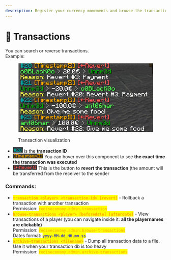 ```yaml
---
description: Register your currency movements and browse the transaction chain
---
```


# 📜 Transactions

You can search or reverse transactions.\
Example:

<figure><img src="../.gitbook/assets/image (28).png" alt=""><figcaption><p>Transaction visualization</p></figcaption></figure>

* <img src="../.gitbook/assets/image (3).png" alt="" data-size="original"> is the **transaction ID**
* <img src="../.gitbook/assets/image (4).png" alt="" data-size="original"> You can hover over this component to see **the exact time the transaction was executed**
* ![](<../.gitbook/assets/image (6).png>) This is the button to **revert the transaction** (the amount will be transferred from the receiver to the sender

### Commands:

* <mark style="color:orange;">**`transaction <player> <transaction-id> [revert]`**</mark> - Rollback a transaction with another transaction\
  Permission: <mark style="color:orange;">`rediseconomy.admin.transaction`</mark>
* <mark style="color:orange;">**`browse-transactions <player> [beforedate] [afterdate]`**</mark> - View transactions of a player (you can navigate inside it: **all the playernames are clickable)**\
  Permission: <mark style="color:orange;">`rediseconomy.admin.browse-transactions`</mark>\
  Dates format: <mark style="color:blue;">`yyyy-MM-dd_HH.mm.ss`</mark>
* <mark style="color:orange;">**`archive-transactions <filename>`**</mark> - Dump all transaction data to a file. Use it when your transaction db is too heavy\
  Permission: <mark style="color:orange;">`rediseconomy.admin.archive-transactions`</mark>
